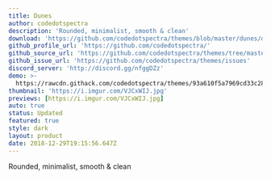 ```yaml
---
title: Dunes
author: codedotspectra
description: 'Rounded, minimalist, smooth & clean'
download: 'https://github.com/codedotspectra/themes/blob/master/dunes/dunes.theme.css'
github_profile_url: 'https://github.com/codedotspectra/'
github_source_url: 'https://github.com/codedotspectra/themes/tree/master/dunes'
github_issue_url: 'https://github.com/codedotspectra/themes/issues'
discord_server: 'http://discord.gg/nfggDZz'
demo: >-
  https://rawcdn.githack.com/codedotspectra/themes/93a610f5a7969cd33c286a68816ab428f2e2b1a3/dunes/dunes.theme.css
thumbnail: 'https://i.imgur.com/VJCxWIJ.jpg'
previews: [https://i.imgur.com/VJCxWIJ.jpg]
auto: true
status: Updated
featured: true
style: dark
layout: product
date: 2018-12-29T19:15:56.647Z
---
```

Rounded, minimalist, smooth & clean